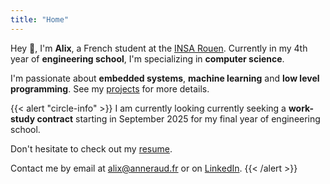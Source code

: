 ```yaml
---
title: "Home"
---
```


Hey 👋, I'm **Alix**, a French student at the [INSA Rouen](https://www.insa-rouen.fr). Currently in my 4th year of **engineering school**, I'm specializing in **computer science**.

I'm passionate about **embedded systems**, **machine learning** and **low level programming**. See my [projects](/projects) for more details.

{{< alert "circle-info" >}}
I am currently looking currently seeking a **work-study contract** starting in September 2025 for my final year of engineering school.

Don't hesitate to check out my [resume](https://resume.alix.anneraud.fr/Resume.english.pdf).

Contact me by email at [alix@anneraud.fr](mailto:alix@anneraud.fr) or on [LinkedIn](https://www.linkedin.com/in/alix-anneraud/).
{{< /alert >}}